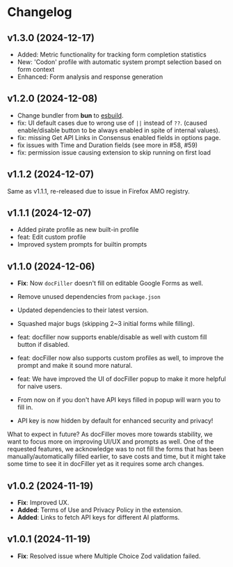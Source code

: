 # Changelog
## v1.3.0 (2024-12-17)
- Added: Metric functionality for tracking form completion statistics
- New: 'Codon' profile with automatic system prompt selection based on form context
- Enhanced: Form analysis and response generation

## v1.2.0 (2024-12-08)

- Change bundler from **bun** to [esbuild](https://esbuild.github.io).
- fix: UI default cases due to wrong use of `||` instead of `??`. (caused enable/disable button to be always enabled in spite of internal values).
- fix: missing Get API Links in Consensus enabled fields in options page.
- fix issues with Time and Duration fields (see more in #58, #59)
- fix: permission issue causing extension to skip running on first load

## v1.1.2 (2024-12-07)

Same as v1.1.1, re-released due to issue in Firefox AMO registry.

## v1.1.1 (2024-12-07)

- Added pirate profile as new built-in profile
- feat: Edit custom profile
- Improved system prompts for builtin prompts

## v1.1.0 (2024-12-06)

- **Fix**: Now `docFiller` doesn't fill on editable Google Forms as well.
- Remove unused dependencies from `package.json`
- Updated dependencies to their latest version.
- Squashed major bugs (skipping 2~3 initial forms while filling).

- feat: docfiller now supports enable/disable as well with custom fill button if disabled.
- feat: docFiller now also supports custom profiles as well, to improve the prompt and make it sound more natural.
- feat: We have improved the UI of docFiller popup to make it more helpful for naive users.
- From now on if you don't have API keys filled in popup will warn you to fill in.
- API key is now hidden by default for enhanced security and privacy!

What to expect in future?
As docFiller moves more towards stability, we want to focus more on improving UI/UX and prompts as well. One of the requested features, we acknowledge was to not fill the forms that has been manually/automatically filled earlier, to save costs and time, but it might take some time to see it in docFiller yet as it requires some arch changes.

## v1.0.2 (2024-11-19)

- **Fix**: Improved UX.
- **Added**: Terms of Use and Privacy Policy in the extension.
- **Added**: Links to fetch API keys for different AI platforms.

## v1.0.1 (2024-11-19)

- **Fix**: Resolved issue where Multiple Choice Zod validation failed.
